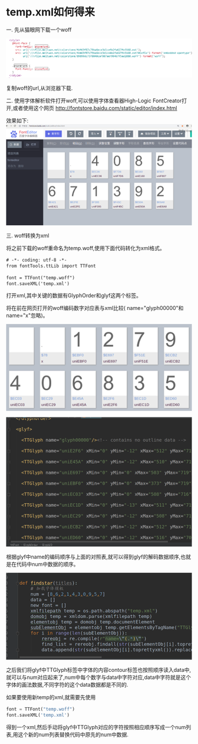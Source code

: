 # temp.xml如何得来

一. 先从猫眼网下载一个woff

![1](https://github.com/CasterWx/python-maoyan-spider/raw/master/img/2.png)

复制woff的url,从浏览器下载.


二. 使用字体解析软件打开woff,可以使用字体查看器High-Logic FontCreator打开,或者使用这个网页
http://fontstore.baidu.com/static/editor/index.html
    
效果如下:
![3](png/3.png)

三. woff转换为xml

将之前下载的woff重命名为temp.woff,使用下面代码转化为xml格式。

```
# -*- coding: utf-8 -*-
from fontTools.ttLib import TTFont

font = TTFont("temp.woff")
font.saveXML('temp.xml')
```

打开xml,其中关键的数据有GlyphOrder和glyf这两个标签。

将在前在网页打开的woff编码数字对应表与xml比较( name="glyph00000"和name="x"忽略)。

![5](png/5.png)

![6](png/6.png)

根据glyf中name的编码顺序与上面的对照表,就可以得到glyf的解码数据顺序,也就是在代码中num中数据的顺序。

![7](png/7.png)


之后我们将glyf中TTGlyph标签中字体的内容contour标签也按照顺序读入data中,就可以与num对应起来了,num中每个数字与data中字符对应,data中字符就是这个字体的画法数据,不同字符的这个data数据都是不同的.

如果要使用新temp的xml,就需要先使用
```python
font = TTFont("temp.woff")
font.saveXML('temp.xml')
```
得到一个xml,然后手动将glyf中TTGlyph对应的字符按照相应顺序写成一个num列表,用这个新的num列表替换代码中原先的num中数据.
